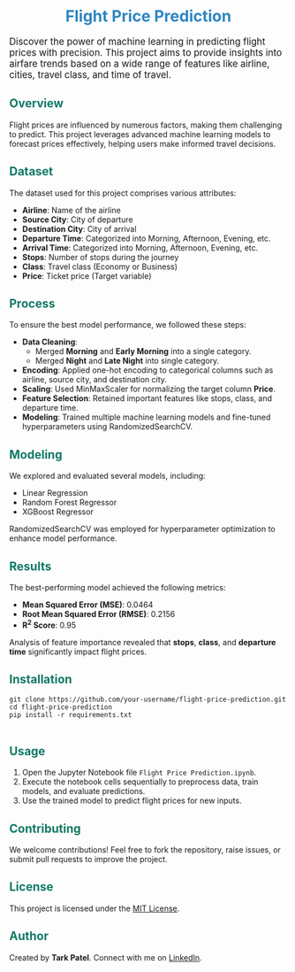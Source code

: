 <!DOCTYPE html>
<html lang="en">
<head>
    <meta charset="UTF-8">
    <meta name="viewport" content="width=device-width, initial-scale=1.0">
    
</head>
<body>

<h1 style="text-align: center; color: #2E86C1;">Flight Price Prediction</h1>

<p style="font-size: 1.2em;">Discover the power of machine learning in predicting flight prices with precision. This project aims to provide insights into airfare trends based on a wide range of features like airline, cities, travel class, and time of travel.</p>

<h2 style="color: #117A65;">Overview</h2>
<p>Flight prices are influenced by numerous factors, making them challenging to predict. This project leverages advanced machine learning models to forecast prices effectively, helping users make informed travel decisions.</p>

<h2 style="color: #117A65;">Dataset</h2>
<p>The dataset used for this project comprises various attributes:</p>
<ul>
    <li><strong>Airline</strong>: Name of the airline</li>
    <li><strong>Source City</strong>: City of departure</li>
    <li><strong>Destination City</strong>: City of arrival</li>
    <li><strong>Departure Time</strong>: Categorized into Morning, Afternoon, Evening, etc.</li>
    <li><strong>Arrival Time</strong>: Categorized into Morning, Afternoon, Evening, etc.</li>
    <li><strong>Stops</strong>: Number of stops during the journey</li>
    <li><strong>Class</strong>: Travel class (Economy or Business)</li>
    <li><strong>Price</strong>: Ticket price (Target variable)</li>
</ul>

<h2 style="color: #117A65;">Process</h2>
<p>To ensure the best model performance, we followed these steps:</p>
<ul>
    <li><strong>Data Cleaning</strong>:
        <ul>
            <li>Merged <strong>Morning</strong> and <strong>Early Morning</strong> into a single category.</li>
            <li>Merged <strong>Night</strong> and <strong>Late Night</strong> into single category.</li>
        </ul>
    </li>
    <li><strong>Encoding</strong>: Applied one-hot encoding to categorical columns such as airline, source city, and destination city.</li>
    <li><strong>Scaling</strong>: Used MinMaxScaler for normalizing the target column <strong>Price</strong>.</li>
    <li><strong>Feature Selection</strong>: Retained important features like stops, class, and departure time.</li>
    <li><strong>Modeling</strong>: Trained multiple machine learning models and fine-tuned hyperparameters using RandomizedSearchCV.</li>
</ul>

<h2 style="color: #117A65;">Modeling</h2>
<p>We explored and evaluated several models, including:</p>
<ul>
    <li>Linear Regression</li>
    <li>Random Forest Regressor</li>
    <li>XGBoost Regressor</li>
</ul>
<p>RandomizedSearchCV was employed for hyperparameter optimization to enhance model performance.</p>

<h2 style="color: #117A65;">Results</h2>
<p>The best-performing model achieved the following metrics:</p>
<ul>
    <li><strong>Mean Squared Error (MSE)</strong>: 0.0464</li>
    <li><strong>Root Mean Squared Error (RMSE)</strong>: 0.2156</li>
    <li><strong>R<sup>2</sup> Score</strong>: 0.95</li>
</ul>
<p>Analysis of feature importance revealed that <strong>stops</strong>, <strong>class</strong>, and <strong>departure time</strong> significantly impact flight prices.</p>

<h2 style="color: #117A65;">Installation</h2>
<pre>
<code>git clone https://github.com/your-username/flight-price-prediction.git
cd flight-price-prediction
pip install -r requirements.txt
</code>
</pre>

<h2 style="color: #117A65;">Usage</h2>
<ol>
    <li>Open the Jupyter Notebook file <code>Flight Price Prediction.ipynb</code>.</li>
    <li>Execute the notebook cells sequentially to preprocess data, train models, and evaluate predictions.</li>
    <li>Use the trained model to predict flight prices for new inputs.</li>
</ol>

<h2 style="color: #117A65;">Contributing</h2>
<p>We welcome contributions! Feel free to fork the repository, raise issues, or submit pull requests to improve the project.</p>

<h2 style="color: #117A65;">License</h2>
<p>This project is licensed under the <a href="https://opensource.org/licenses/MIT">MIT License</a>.</p>

<h2 style="color: #117A65;">Author</h2>
<p>Created by <strong>Tark Patel</strong>. Connect with me on <a href="https://www.linkedin.com/in/tark-patel">LinkedIn</a>.</p>

</body>
</html>
